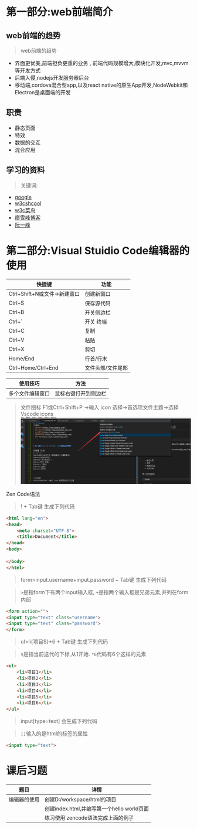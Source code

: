 # 第一部分:web前端简介
## web前端的趋势

> web前端的趋势
* 界面更优美,前端担负更重的业务 , 前端代码规模增大,模块化开发,mvc,mvvm等开发方式
* 后端入侵,nodejs开发服务器后台
* 移动端,cordova混合型app,以及react native的原生App开发,NodeWebkit和Electron是桌面端的开发




## 职责
* 静态页面
* 特效
* 数据的交互
* 混合应用


## 学习的资料
>关键词: 
* [google](https://www.google.com/)
* [w3cshcool](http://www.w3school.com.cn/)  
* [w3c菜鸟](http://www.runoob.com/)
* [廖雪峰博客](http://www.liaoxuefeng.com/)
* [阮一峰](http://es6.ruanyifeng.com/)



# 第二部分:Visual Stuidio Code编辑器的使用

|快捷键 |功能|
|---|---|
|Ctrl+Shift+N或文件->新建窗口| 创建新窗口|
|Ctrl+S|保存源代码|
|Ctrl+B| 开关侧边栏 |
|Ctrl+`|开关 终端|
|Ctrl+C | 复制|
|Ctrl+V |粘贴|
|Ctrl+X |剪切|
|Home/End |行首/行末|
|Ctrl+Home/Ctrl+End|文件头部/文件尾部|

|使用技巧|方法|
|---|---|
|多个文件编辑窗口|鼠标右键打开到侧边栏|





>文件图标
F1或Ctrl+Shift+P ->输入 icon  选择->首选项文件主题->选择Vscode icons
![](resources/vscode_fileicon.png)


Zen Code语法
> ! + Tab键  生成下列代码
```html
<html lang="en">
<head>
    <meta charset="UTF-8">
    <title>Document</title>
</head>
<body>
    
</body>
</html>
```

> form>input.username+input.password  + Tab键 生成下列代码

> `>`是指form下有两个input输入框, `+`是指两个输入框是兄弟元素,并列在form 内部
```html
<form action="">
<input type="text" class="username">
<input type="text" class="password">
</form>
```



> ul>li{项目$}*6 + Tab键  生成下列代码

>`$`是指当前迭代的下标,从1开始. `*6`代码有6个这样的元素

```html
<ul>
    <li>项目1</li>
    <li>项目2</li>
    <li>项目3</li>
    <li>项目4</li>
    <li>项目5</li>
    <li>项目6</li>
</ul>
```

> input[type=text] 会生成下列代码

> `[]`输入的是html的标签的属性
```html
<input type="text">
```



# 课后习题

|题目 |详情|
|---|---|
|编辑器的使用 |创建D:/workspace/html的项目|
||创建index.html,并编写第一个hello world页面 |
||练习使用 zencode语法完成上面的例子|


